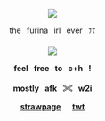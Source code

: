 <p align="center"
  
![](https://komarev.com/ghpvc/?username=mymsuns&color=BAEBD4&label=✦)

<p align="center">
  the⠀furina⠀irl⠀ever⠀ꔫ
  <h4 align="center">
  <img src="https://github.com/user-attachments/assets/3af186b1-bdba-4bfb-852f-2eec414c8dc4"/>
</p>
<p align="center"> feel⠀free⠀to⠀c+h⠀!</p>
<p align="center"> mostly⠀afk⠀𓏵⠀w2i </p>

<p align="center"
  
[strawpage](https://suamym.straw.page)⠀⠀[twt](https://x.com/mymsuns)

</p>
<br>
